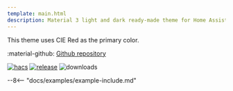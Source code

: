 ```yaml
---
template: main.html
description: Material 3 light and dark ready-made theme for Home Assistant. Example C01 is based on Red as the primary color. Check the screenshots and theme config!
---
```


This theme uses CIE Red as the primary color.

:material-github: [Github repository][m3-theme-github-url]

[![hacs][hacs-badge]][hacs-url]
[![release][release-badge]][release-url]
![downloads][downloads-badge]

--8<-- "docs/examples/example-include.md"

<!--- References to pictures... --->

[AmoebeLabs Material 3 Theme Palettes]: ../assets/screenshots/m3-theme-c01-palettes.png
[AmoebeLabs Material 3 Theme Surfaces]: ../assets/screenshots/m3-theme-c01-surfaces.png
[AmoebeLabs Material 3 Theme Light]: ../assets/screenshots/m3-theme-c01-light.png
[AmoebeLabs Material 3 Theme Dark]: ../assets/screenshots/m3-theme-c01-dark.png

[AmoebeLabs Material 3 Theme Example Light]: ../assets/screenshots/m3-example-c01-light.png
[AmoebeLabs Material 3 Theme Example Dark]: ../assets/screenshots/m3-example-c01-dark.png

<!--- References to external links... --->

[sak-example-12-url]: https://swiss-army-knife.docs.amoebelabs.com/examples/example-12/
[m3-theme-github-url]: https://github.com/AmoebeLabs/HA-Theme_M3-c01-red

<!-- Badges -->

[hacs-url]: https://github.com/hacs/default
[hacs-badge]: https://img.shields.io/badge/HACS-Default-41BDF5.svg?style=for-the-badge
[release-badge]: https://img.shields.io/github/v/release/AmoebeLabs/HA-Theme_M3-c01-red?style=for-the-badge
[downloads-badge]: https://img.shields.io/github/downloads/AmoebeLabs/HA-Theme_M3-c01-red/total?style=for-the-badge


<!-- References -->

[home-assistant]: https://www.home-assistant.io/
[home-assitant-theme-docs]: https://www.home-assistant.io/integrations/frontend/#defining-themes
[hacs]: https://hacs.xyz
[release-url]: https://github.com/AmoebeLabs/HA-Theme_M3-c01-red/releases
[sak-docs-url]: https://swiss-army-knife.docs.amoebelabs.com/
